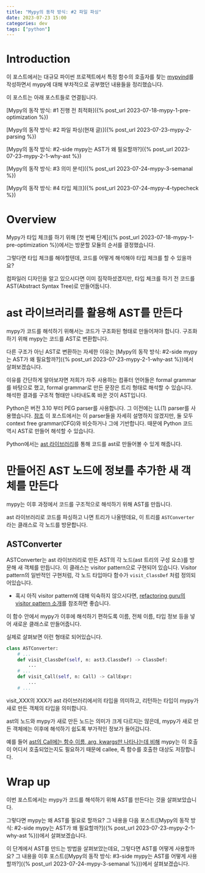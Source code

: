 ```yaml
---
title: "Mypy의 동작 방식: #2 파일 파싱"
date: 2023-07-23 15:00
categories: dev
tags: ["python"]
---
```


# Introduction

이 포스트에서는 대규모 파이썬 프로젝트에서 특정 함수의 호출자를 찾는 [mypyind](https://github.com/yangkyeongmo/mypyind)를 작성하면서 mypy에 대해 부차적으로 공부했던 내용들을 정리했습니다.

이 포스트는 아래 포스트들로 연결됩니다.

[Mypy의 동작 방식: #1 진행 전 최적화]({% post_url 2023-07-18-mypy-1-pre-optimization %})

[Mypy의 동작 방식: #2 파일 파싱(현재 글)]({% post_url 2023-07-23-mypy-2-parsing %})

[Mypy의 동작 방식: #2-side mypy는 AST가 왜 필요할까?]({% post_url 2023-07-23-mypy-2-1-why-ast %})

[Mypy의 동작 방식: #3 의미 분석]({% post_url 2023-07-24-mypy-3-semanal %})

[Mypy의 동작 방식: #4 타입 체크]({% post_url 2023-07-24-mypy-4-typecheck %})

# Overview

Mypy가 타입 체크를 하기 위해 [첫 번째 단계]({% post_url 2023-07-18-mypy-1-pre-optimization %})에서는 방문할 모듈의 순서를 결정했습니다.

그렇다면 타입 체크를 해야할텐데, 코드를 어떻게 해석해야 타입 체크를 할 수 있을까요?

컴파일러 디자인을 알고 있으시다면 이미 짐작하셨겠지만, 타입 체크를 하기 전 코드를 AST(Abstract Syntax Tree)로 만들어둡니다.

# ast 라이브러리를 활용해 AST를 만든다

mypy가 코드를 해석하기 위해서는 코드가 구조화된 형태로 만들어져야 합니다. 구조화하기 위해 mypy는 코드를 AST로 변환합니다.

다른 구조가 아닌 AST로 변환하는 자세한 이유는 [Mypy의 동작 방식: #2-side mypy는 AST가 왜 필요할까?]({% post_url 2023-07-23-mypy-2-1-why-ast %})에서 살펴보겠습니다.

이유를 간단하게 알아보자면 저희가 자주 사용하는 컴퓨터 언어들은 formal grammar를 바탕으로 했고, formal grammar로 만든 문장은 트리 형태로 해석할 수 있습니다. 해석한 결과를 구조적 형태만 나타내도록 바꾼 것이 AST입니다.

Python은 버전 3.10 부터 PEG parser를 사용합니다. 그 이전에는 LL(1) parser를 사용했습니다. [참조](https://peps.python.org/pep-0617/) 이 포스트에서는 이 parser들을 자세히 설명하지 않겠지만, 둘 모두 context free grammar(CFG)와 비슷하거나 그에 기반합니다. 때문에 Python 코드 역시 AST로 만들어 해석할 수 있습니다.

Python에서는 [ast 라이브러리](https://docs.python.org/3/library/ast.html)를 통해 코드를 ast로 만들어볼 수 있게 해줍니다. 

# 만들어진 AST 노드에 정보를 추가한 새 객체를 만든다

mypy는 이후 과정에서 코드를 구조적으로 해석하기 위해 AST를 만듭니다.

ast 라이브러리로 코드를 파싱하고 나면 트리가 나올텐데요, 이 트리를 `ASTConverter` 라는 클래스로 각 노드를 방문합니다.

## ASTConverter

ASTConverter는 ast 라이브러리로 만든 AST의 각 노드(ast 트리의 구성 요소)를 방문해 새 객체를 만듭니다.  이 클래스는 visitor pattern으로 구현되어 있습니다. Visitor pattern의 일반적인 구현처럼, 각 노드 타입마다 함수가 `visit_ClassDef` 처럼 정의되어있습니다.

- 혹시 아직 visitor pattern에 대해 익숙하지 않으시다면, [refactoring guru의 visitor pattern 소개](https://refactoring.guru/design-patterns/visitor)를 참조하면 좋습니다.

이 함수 안에서 mypy가 이후에 해석하기 편하도록 이름, 전체 이름, 타입 정보 등을 넣어 새로운 클래스로 만들어줍니다.

실제로 살펴보면 이런 형태로 되어있습니다.

```python
class ASTConverter:
    # ...
    def visit_ClassDef(self, n: ast3.ClassDef) -> ClassDef:
        ...
    # ...
    def visit_Call(self, n: Call) -> CallExpr:
        ...
    # ...
```

visit_XXX의 XXX가 ast 라이브러리에서의 타입을 의미하고, 리턴하는 타입이 mypy가 새로 만든 객체의 타입을 의미합니다.

ast의 노드와 mypy가 새로 만든 노드는 의미가 크게 다르지는 않은데, mypy가 새로 만든 객체에는 이후에 해석하기 쉽도록 부가적인 정보가 들어갑니다.

예를 들어 [ast의 Call에는 함수 이름, arg, kwargs만 나타나는데 비해](https://docs.python.org/3/library/ast.html#ast.Call) mypy는 이 호출이 어디서 호출되었는지도 필요하기 때문에 callee, 즉 함수를 호출한 대상도 저장합니다. 

# Wrap up

이번 포스트에서는 mypy가 코드를 해석하기 위해 AST를 만든다는 것을 살펴보았습니다.

그렇다면 mypy는 왜 AST를 필요로 할까요?
그 내용을 다음 포스트([Mypy의 동작 방식: #2-side mypy는 AST가 왜 필요할까?]({% post_url 2023-07-23-mypy-2-1-why-ast %}))에서 살펴보겠습니다.

이 단계에서 AST를 만드는 방법을 살펴보았는데요, 그렇다면 AST를 어떻게 사용할까요?
그 내용을 이후 포스트([Mypy의 동작 방식: #3-side mypy는 AST를 어떻게 사용할까?]({% post_url 2023-07-24-mypy-3-semanal %}))에서 살펴보겠습니다.
